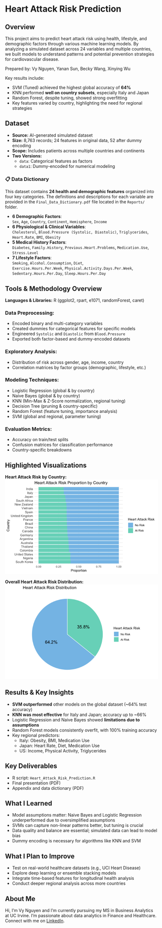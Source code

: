 # Heart Attack Risk Prediction

## Overview
This project aims to predict heart attack risk using health, lifestyle, and demographic factors through various machine learning models. By analyzing a simulated dataset across 24 variables and multiple countries, we built models to understand patterns and potential prevention strategies for cardiovascular disease.

Prepared by: Vy Nguyen, Yanan Sun, Becky Wang, Xinying Wu

Key results include:
- SVM (Tuned) achieved the highest global accuracy of **64%**
- KNN performed **well on country subsets**, especially Italy and Japan
- Random Forest, despite tuning, showed strong overfitting
- Key features varied by country, highlighting the need for regional strategies

## Dataset
- **Source:** AI-generated simulated dataset
- **Size:** 8,763 records; 24 features in original data, 52 after dummy encoding
- **Scope:** Includes patients across multiple countries and continents
- **Two Versions:**
  - `data`: Categorical features as factors
  - `data1`: Dummy-encoded for numerical modeling

### 📋 Data Dictionary

This dataset contains **24 health and demographic features** organized into four key categories. The definitions and descriptions for each variable are provided in the `Final_Data_Dictionary.pdf` file located in the `Reports/` folder.

- **6 Demographic Factors**:  
  `Sex`, `Age`, `Country`, `Continent`, `Hemisphere`, `Income`
- **6 Physiological & Clinical Variables**:  
  `Cholesterol`, `Blood.Pressure (Systolic, Diastolic)`, `Triglycerides`, `Heart.Rate`, `BMI`, `Obesity`
- **5 Medical History Factors**:  
  `Diabetes`, `Family.History`, `Previous.Heart.Problems`, `Medication.Use`, `Stress.Level`
- **7 Lifestyle Factors**:  
  `Smoking`, `Alcohol.Consumption`, `Diet`,  
  `Exercise.Hours.Per.Week`, `Physical.Activity.Days.Per.Week`,  
  `Sedentary.Hours.Per.Day`, `Sleep.Hours.Per.Day`

## Tools & Methodology Overview
**Languages & Libraries:** R (ggplot2, rpart, e1071, randomForest, caret)

### Data Preprocessing:
- Encoded binary and multi-category variables
- Created dummies for categorical features for specific models
- Engineered `Systolic` and `Diastolic` from `Blood.Pressure`
- Exported both factor-based and dummy-encoded datasets

### Exploratory Analysis:
- Distribution of risk across gender, age, income, country
- Correlation matrices by factor groups (demographic, lifestyle, etc.)

### Modeling Techniques:
- Logistic Regression (global & by country)
- Naive Bayes (global & by country)
- KNN (Min-Max & Z-Score normalization, regional tuning)
- Decision Tree (pruning & country-specific)
- Random Forest (feature tuning, importance analysis)
- SVM (global and regional, parameter tuning)

### Evaluation Metrics:
- Accuracy on train/test splits
- Confusion matrices for classification performance
- Country-specific breakdowns

## Highlighted Visualizations

**Heart Attack Risk by Country:**
![Country Risk](Notebooks/heart_attack_by_country.png)

**Overall Heart Attack Risk Distribution:**
![Risk Pie Chart](Notebooks/risk_distribution_pie.png)

## Results & Key Insights
- **SVM outperformed** other models on the global dataset (~64% test accuracy)
- **KNN was most effective** for Italy and Japan; accuracy up to ~66%
- Logistic Regression and Naive Bayes showed **limitations due to assumptions**
- Random Forest models consistently overfit, with 100% training accuracy
- Key regional predictors:
  - Italy: Obesity, BMI, Medication Use
  - Japan: Heart Rate, Diet, Medication Use
  - US: Income, Physical Activity, Triglycerides

## Key Deliverables
- R script: `Heart_Attack_Risk_Prediction.R`
- Final presentation (PDF)
- Appendix and data dictionary (PDF)
  
## What I Learned
- Model assumptions matter: Naive Bayes and Logistic Regression underperformed due to oversimplified assumptions
- SVMs can capture non-linear patterns better, but tuning is crucial
- Data quality and balance are essential; simulated data can lead to model bias
- Dummy encoding is necessary for algorithms like KNN and SVM

## What I Plan to Improve
- Test on real-world healthcare datasets (e.g., UCI Heart Disease)
- Explore deep learning or ensemble stacking models
- Integrate time-based features for longitudinal health analysis
- Conduct deeper regional analysis across more countries

## About Me
Hi, I’m Vy Nguyen and I’m currently pursuing my MS in Business Analytics at UC Irvine. I’m passionate about data analytics in Finance and Healthcare. Connect with me on [LinkedIn](https://www.linkedin.com/in/vy-ngoc-lan-nguyen).
